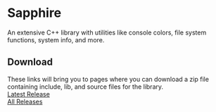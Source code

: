 # Sapphire
An extensive C++ library with utilities like console colors, file system functions, system info, and more.

## Download
These links will bring you to pages where you can download a zip file containing include, lib, and source files for the library.  
[Latest Release](https://mega.nz/file/OxxnRTSR#kcVvCLcMNCyz3x9Iu6CFGuqZu31l-2w8OaX1XpnN1WI)  
[All Releases](https://mega.nz/folder/SlAUBJSB#FrzVbLpKudUMwfdVPRZaLQ)
